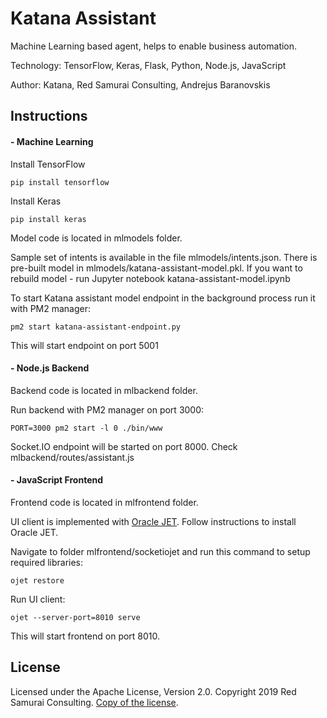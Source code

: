 # Katana Assistant

Machine Learning based agent, helps to enable business automation.

Technology: TensorFlow, Keras, Flask, Python, Node.js, JavaScript

Author: Katana, Red Samurai Consulting, Andrejus Baranovskis

## Instructions

#### - Machine Learning

Install TensorFlow

```
pip install tensorflow
```

Install Keras

```
pip install keras
```

Model code is located in mlmodels folder.

Sample set of intents is available in the file mlmodels/intents.json. There is pre-built model in mlmodels/katana-assistant-model.pkl. If you want to rebuild model - run Jupyter notebook katana-assistant-model.ipynb

To start Katana assistant model endpoint in the background process run it with PM2 manager:

```
pm2 start katana-assistant-endpoint.py
```

This will start endpoint on port 5001

#### - Node.js Backend

Backend code is located in mlbackend folder.

Run backend with PM2 manager on port 3000:

```
PORT=3000 pm2 start -l 0 ./bin/www
```

Socket.IO endpoint will be started on port 8000. Check mlbackend/routes/assistant.js

#### - JavaScript Frontend

Frontend code is located in mlfrontend folder.

UI client is implemented with [Oracle JET](https://www.oracle.com/webfolder/technetwork/jet/index.html). Follow instructions to install Oracle JET.

Navigate to folder mlfrontend/socketiojet and run this command to setup required libraries:

```
ojet restore
```

Run UI client:

```
ojet --server-port=8010 serve
```

This will start frontend on port 8010.

## License

Licensed under the Apache License, Version 2.0. Copyright 2019 Red Samurai Consulting. [Copy of the license](https://github.com/katanaml/katana-assistant/blob/master/LICENSE).

